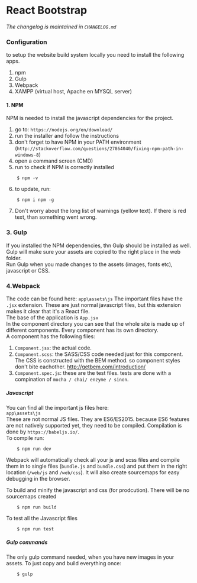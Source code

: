 # React Bootstrap
_The changelog is maintained in `CHANGELOG.md`_

### Configuration
to setup the website build system locally you need to install the following  apps.  
1. npm   
3. Gulp  
4. Webpack
5. XAMPP (virtual host, Apache en MYSQL server)  

#### 1. NPM
NPM is needed to install the javascript dependencies for the project.  
1. go to: `https://nodejs.org/en/download/`  
2. run the installer and follow the instructions  
3. don't forget to have NPM in your PATH environment (`http://stackoverflow.com/questions/27864040/fixing-npm-path-in-windows-8`)  
4. open a command screen (CMD)  
5. run to check if NPM is correctly installed  
```
    $ npm -v
```  
6. to update, run:  
```
    $ npm i npm -g
```  
7. Don't worry about the long list of warnings (yellow text). If there is red text, than something went wrong.  

### 3. Gulp
If you installed the NPM dependencies, thn Gulp should be installed as well.    
Gulp will make sure your assets are copied to the right place in the web folder.    
Run Gulp when you made changes to the assets (images, fonts etc), javascript or CSS.  

### 4.Webpack
The code can be found here: `app\assets\js`
The important files have the `.jsx` extension. These are just normal javascript files, but this extension makes it clear that it's a React file.   
The base of the application is `App.jsx`  
In the component directory you can see that the whole site is made up of different components. Every component has its own directory.  
A component has the following files:  
1. `Component.jsx`: the actual code.  
2. `Component.scss`: the SASS/CSS code needed just for this component. The CSS is constructed with the BEM method. so component styles don't bite eachother. http://getbem.com/introduction/  
3. `Component.spec.js`: these are the test files. tests are done with a compination of `mocha / chai/ enzyme / sinon`.


##### Javascript
You can find all the important js files here:  
`app\assets\js`    
These are not normal JS files. They are ES6/ES2015. because ES6 features are not natively supported yet, they need to be compiled. Compilation is done by `https://babeljs.io/`.  
To compile run:  
```
    $ npm run dev  
```  
Webpack will automatically check all your js and scss files and compile them in to single files (`bundle.js` and `bundle.css`) and put them in the right location (`/web/js` and `/web/css`).  It will also create sourcemaps for easy debugging in the browser.    

To build and minify the javascript and css (for prodcution). There will be no sourcemaps created  
```
    $ npm run build  
```

To test all the Javascript files  
```
    $ npm run test  
```  



##### Gulp commands
The only gulp command needed, when you have new images in your assets.
To just copy and build everything once:  
```
    $ gulp
```  
